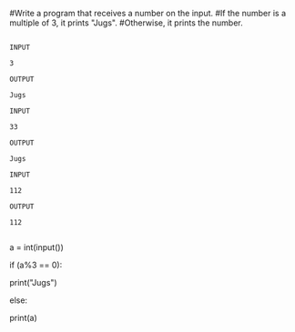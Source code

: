 #Write a program that receives a number on the input.
#If the number is a multiple of 3, it prints "Jugs". 
#Otherwise, it prints the number.

```

INPUT

3 

OUTPUT

Jugs
```
```
INPUT 

33

OUTPUT

Jugs
```
```
INPUT 

112

OUTPUT

112


```


a = int(input())


if (a%3 == 0):

  print("Jugs")
  
else:

  print(a)
